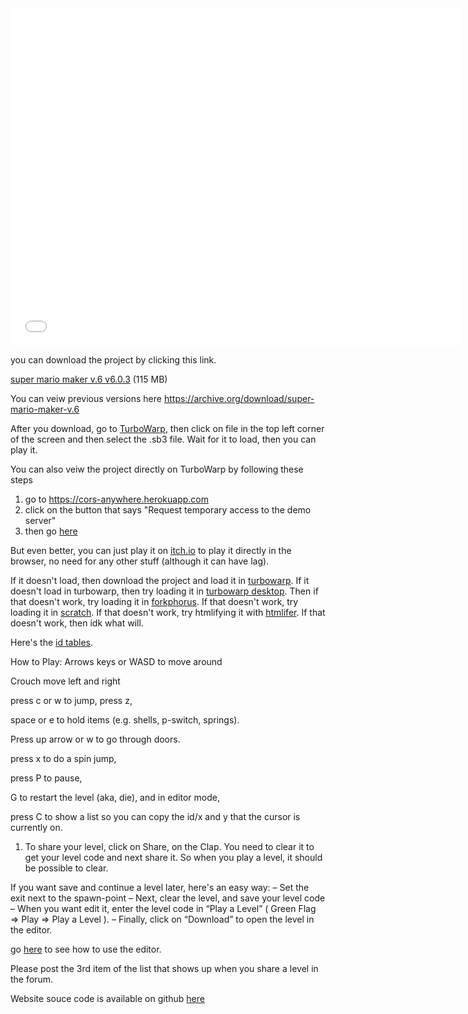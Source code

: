 <iframe mozallowfullscreen="true" allow="autoplay; fullscreen *; geolocation; microphone; camera; midi; monetization; xr-spatial-tracking; gamepad; gyroscope; accelerometer; xr" frameborder="0" src="//v6p9d9t4.ssl.hwcdn.net/html/3780906/index.html" msallowfullscreen="true" scrolling="no" allowfullscreen="true" webkitallowfullscreen="true" id="game_drop" allowtransparency="true" data-ruffle-polyfilled="" width="720px" height="540px"></iframe>

you can download the project by clicking this link.

<a href="https://archive.org/download/super-mario-maker-v.6/super%20mario%20maker%20v.6%20v6.0.3.sb3">super mario maker v.6 v6.0.3</a> (115 MB)

You can veiw previous versions here <a href="https://archive.org/download/super-mario-maker-v.6">https://archive.org/download/super-mario-maker-v.6<a>

After you download, go to <a href="https://turbowarp.org">TurboWarp</a>, then click on file in the top left corner of the screen and then select the .sb3 file. Wait for it to load, then you can play it. 

You can also veiw the project directly on TurboWarp by following these steps
1. go to <a href="https://cors-anywhere.herokuapp.com"> https://cors-anywhere.herokuapp.com <a>
2. click on the button that says "Request temporary access to the demo server"
3. then go <a href="https://turbowarp.org/?clones=Infinity&project_url=https://cors-anywhere.herokuapp.com/https://archive.org/download/super-mario-maker-v.6/super%20mario%20maker%20v.6%20v6.0.1.sb3">here</a>

But even better, you can just play it on <a href="https://ego-lay-atman-bay.itch.io/super-mario-maker-v6">itch.io<a> to play it directly in the browser, no need for any other stuff (although it can have lag).

If it doesn't load, then download the project and load it in <a href="https://turbowarp.org">turbowarp<a>. If it doesn't load in turbowarp, then try loading it in <a href="https://desktop.turbowarp.org">turbowarp desktop<a>. Then if that doesn't work, try loading it in <a href="https://forkphorus.github.io">forkphorus<a>. If that doesn't work, try loading it in <a href="https://scratch.mit.edu/projects/editor/">scratch<a>. If that doesn't work, try htmlifying it with <a href="https://sheeptester.github.io/htmlifier/">htmlifer<a>. If that doesn't work, then idk what will.

Here's the <a href="/super-mario-maker-v6/tables">id tables</a>.

How to Play:
Arrows keys or WASD to move around

Crouch move left and right

press c or w to jump, press z,

space or e to hold items (e.g. shells, p-switch, springs).

Press up arrow or w to go through doors.

press x to do a spin jump,

press P to pause,

G to restart the level (aka, die), and in editor mode,

press C to show a list so you can copy the id/x and y that the cursor is currently on.

1) To share your level, click on Share, on the Clap. You need to clear it to get your level code and next share it. So when you play a level, it should be possible to clear.

If you want save and continue a level later, here's an easy way:
– Set the exit next to the spawn-point
– Next, clear the level, and save your level code
– When you want edit it, enter the level code in “Play a Level” ( Green Flag => Play => Play a Level ).
– Finally, click on “Download” to open the level in the editor.

go <a href="https://scratch.mit.edu/discuss/post/3068052/">here</a> to see how to use the editor.

Please post the 3rd item of the list that shows up when you share a level in the forum.

Website souce code is available on github <a href="https://github.com/ego-lay-atman-bay/super-mario-maker-v6/tree/main/docs">here</a>

